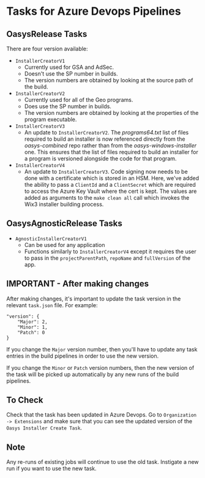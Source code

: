 # Tasks for Azure Devops Pipelines

## OasysRelease Tasks
There are four version available:

- `InstallerCreatorV1`
  - Currently used for GSA and AdSec.  
  - Doesn't use the SP number in builds.  
  - The version numbers are obtained by looking at the source path of the build.
- `InstallerCreatorV2`
  - Currently used for all of the Geo programs.  
  - Does use the SP number in builds.  
  - The version numbers are obtained by looking at the properties of the program executable.
- `InstallerCreatorV3`
  - An update to `InstallerCreatorV2`.  The _programs64.txt_ list of files required to build an installer is now referenced directly from the _oasys-combined_ repo rather than from the _oasys-windows-installer_ one.  This ensures that the list of files required to build an installer for a program is versioned alongside the code for that program.
- `InstallerCreatorV4`
  - An update to `InstallerCreatorV3`.  Code signing now needs to be done with a certificate which is stored in an HSM. Here, we've added the ability to pass a `ClientId` and a `ClientSecret` which are required to access the Azure Key Vault where the cert is kept.  The values are added as arguments to the `make clean all` call which invokes the Wix3 installer building process.

## OasysAgnosticRelease Tasks

- `AgnosticInstallerCreatorV1`
  - Can be used for any application
  - Functions similarly to `InstallerCreatorV4` except it requires the user to pass in the `projectParentPath`, `repoName` and `fullVersion` of the app.

## IMPORTANT - After making changes
After making changes, it's important to update the task version in the relevant `task.json` file. For example:

```
"version": {
    "Major": 2,
    "Minor": 1,
    "Patch": 0
}
```

If you change the `Major` version number, then you'll have to update any task entries in the build pipelines in order to use the new version.

If you change the `Minor` or `Patch` version numbers, then the new version of the task will be picked up automatically by any new runs of the build pipelines.

## To Check
Check that the task has been updated in Azure Devops.  Go to `Organization -> Extensions` and make sure that you can see the updated version of the `Oasys Installer Create Task`.

## Note
Any re-runs of existing jobs will continue to use the old task.  Instigate a new run if you want to use the new task.

